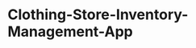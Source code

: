 # Clothing-Store-Inventory-Management-App

<div align="center">
  <img href="https://imgur.com/dllyYZI">
</div>
